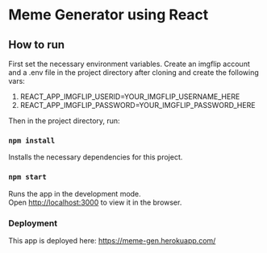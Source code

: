 # Meme Generator using React


## How to run

First set the necessary environment variables. Create an imgflip account and a .env file in the project directory after cloning and create the following vars:
<ol>
    <li> REACT_APP_IMGFLIP_USERID=YOUR_IMGFLIP_USERNAME_HERE
    <li> REACT_APP_IMGFLIP_PASSWORD=YOUR_IMGFLIP_PASSWORD_HERE
</ol>

Then in the project directory, run:
### `npm install`

Installs the necessary dependencies for this project.

### `npm start`

Runs the app in the development mode.\
Open [http://localhost:3000](http://localhost:3000) to view it in the browser.


### Deployment
This app is deployed here: https://meme-gen.herokuapp.com/